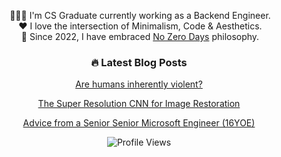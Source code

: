 <!-- <h1 align="left">Hi 👋🏻, I'm Sajjad Salaria (aka xoraus)</h1>-->

<!-- <img alt="Night Coding" src="https://cdn.dribbble.com/users/626327/screenshots/2913306/media/cdff5a5b7c68885d330ef7b7a7c7e19b.gif" width="350" align="right"/> -->

<div align="center">
   
&nbsp;👨🏻‍💻 I'm CS Graduate currently working as a Backend Engineer.\
&nbsp;❤️ I love the intersection of Minimalism, Code & Aesthetics.\
&nbsp;🚀 Since 2022, I have embraced [No Zero Days](https://medium.com/@xoraus/no-more-zero-days-embrace-consistent-progress-ecc742e7e3d8) philosophy.

<!-- &nbsp;🛠️ On weekends, I like to study ancient civilizations and guerrilla warfare. It’s fascinating to learn about how people lived in the past and how they fought for their freedom. -->
   
<h3> 🔥 Latest Blog Posts </h3>
<!-- Blog:START -->

[Are humans inherently violent?](https://xoraus.medium.com/exploring-the-nature-of-human-violence-e73b0a8169c9)

[The Super Resolution CNN for Image Restoration](https://medium.com/p/ff1e8420d846)

[Advice from a Senior Senior Microsoft Engineer (16YOE)](https://xoraus.hashnode.dev/breaking-into-the-big-leagues-tips-from-senior-software-engineer-at-microsoft-16-yoe)

</div>
   
<div align="center">
   
![Profile Views](https://komarev.com/ghpvc/?username=xoraus&style=for-the-badge) 

</div>
